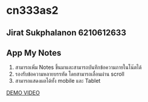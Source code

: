 # cn333as2
## Jirat Sukphalanon 6210612633
## App My Notes
1. สามารถเพิ่ม Notes ขึ้นมาและสามารถบันทึกข้อความภายในโน๊ตได้
2. รองรับข้อความหลายบรรทัด โดยสามารถเลื่อนผ่าน scroll
3. สามารถแสดงผลได้ทั้ง mobile และ Tablet

[DEMO VIDEO](https://youtu.be/TgPT0Hn8q_Q)

